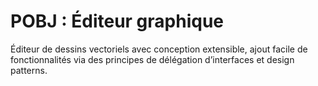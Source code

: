 # POBJ : Éditeur graphique 
Éditeur de dessins vectoriels avec conception extensible, ajout facile de fonctionnalités via des principes de délégation d’interfaces et design patterns.
